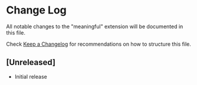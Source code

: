 # Change Log

All notable changes to the "meaningful" extension will be documented in this file.

Check [Keep a Changelog](http://keepachangelog.com/) for recommendations on how to structure this file.

## [Unreleased]

- Initial release